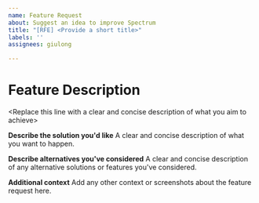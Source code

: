 ```yaml
---
name: Feature Request
about: Suggest an idea to improve Spectrum
title: "[RFE] <Provide a short title>"
labels: ''
assignees: giulong

---
```


# Feature Description
\<Replace this line with a clear and concise description of what you aim to achieve>

**Describe the solution you'd like**
A clear and concise description of what you want to happen.

**Describe alternatives you've considered**
A clear and concise description of any alternative solutions or features you've considered.

**Additional context**
Add any other context or screenshots about the feature request here.

